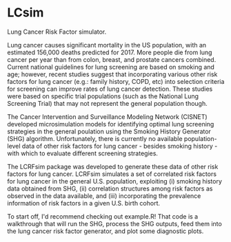 # LCsim
Lung Cancer Risk Factor simulator.

Lung cancer causes significant mortality in the US population, with an estimated 156,000 deaths predicted for 2017. More people die from lung cancer per year than from colon, breast, and prostate cancers combined. Current national guidelines for lung screening are based on smoking and age; however, recent studies suggest that incorporating various other risk factors for lung cancer (e.g.: family history, COPD, etc) into selection criteria for screening can improve rates of lung cancer detection. These studies were based on specific trial populations (such as the National Lung Screening Trial) that may not represent the general population though.

The Cancer Intervention and Surveillance Modeling Network (CISNET) developed microsimulation models for identifying optimal lung screening strategies in the general poulation using the Smoking History Generator (SHG) algorithm. Unfortunately, there is currently no available population-level data of other risk factors for lung cancer - besides smoking history - with which to evaluate different screening strategies.

The LCRFsim package was developed to generate these data of other risk factors for lung cancer. LCRFsim simulates a set of correlated risk factors for lung cancer in the general U.S. population, exploiting (i) smoking history data obtained from SHG, (ii) correlation structures among risk factors as observed in the data available, and (iii) incorporating the prevalence information of risk factors in a given U.S. birth cohort.

To start off, I'd recommend checking out example.R! That code is a walkthrough that will run the SHG, process the SHG outputs, feed them into the lung cancer risk factor generator, and plot some diagnostic plots.
